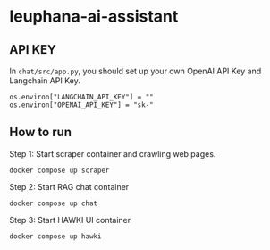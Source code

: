 # leuphana-ai-assistant

## API KEY
In ```chat/src/app.py```, you should set up your own OpenAI API Key and Langchain API Key.

```
os.environ["LANGCHAIN_API_KEY"] = ""
os.environ["OPENAI_API_KEY"] = "sk-"
```

## How to run 

Step 1: Start scraper container and crawling web pages.

```
docker compose up scraper
```

Step 2: Start RAG chat container 

```
docker compose up chat
```

Step 3: Start HAWKI UI container 

```
docker compose up hawki
```